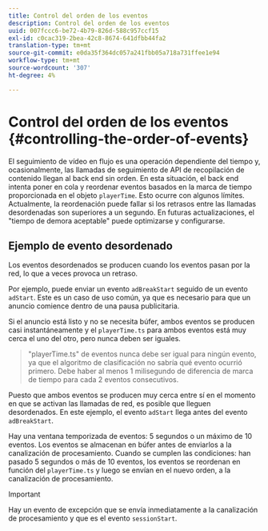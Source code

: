 ```yaml
---
title: Control del orden de los eventos
description: Control del orden de los eventos
uuid: 007fccc6-be72-4b79-826d-588c957ccf15
exl-id: c0cac319-2bea-42c8-8674-641dfbb44fa2
translation-type: tm+mt
source-git-commit: e0da35f364dc057a241fbb05a718a731ffee1e94
workflow-type: tm+mt
source-wordcount: '307'
ht-degree: 4%

---
```


# Control del orden de los eventos {#controlling-the-order-of-events}

El seguimiento de vídeo en flujo es una operación dependiente del tiempo y, ocasionalmente, las llamadas de seguimiento de API de recopilación de contenido llegan al back end sin orden. En esta situación, el back end intenta poner en cola y reordenar eventos basados en la marca de tiempo proporcionada en el objeto `playerTime`.  Esto ocurre con algunos límites. Actualmente, la reordenación puede fallar si los retrasos entre las llamadas desordenadas son superiores a un segundo. En futuras actualizaciones, el &quot;tiempo de demora aceptable&quot; puede optimizarse y configurarse.

## Ejemplo de evento desordenado
Los eventos desordenados se producen cuando los eventos pasan por la red, lo que a veces provoca un retraso.

Por ejemplo, puede enviar un evento `adBreakStart` seguido de un evento `adStart`. Este es un caso de uso común, ya que es necesario para que un anuncio comience dentro de una pausa publicitaria.

Si el anuncio está listo y no se necesita búfer, ambos eventos se producen casi instantáneamente y el `playerTime.ts` para ambos eventos está muy cerca el uno del otro, pero nunca deben ser iguales.

> &quot;playerTime.ts&quot; de eventos nunca debe ser igual para ningún evento, ya que el algoritmo de clasificación no sabría qué evento ocurrió primero. Debe haber al menos 1 milisegundo de diferencia de marca de tiempo para cada 2 eventos consecutivos.

Puesto que ambos eventos se producen muy cerca entre sí en el momento en que se activan las llamadas de red, es posible que lleguen desordenados. En este ejemplo, el evento `adStart` llega antes del evento `adBreakStart`.


Hay una ventana temporizada de eventos: 5 segundos o un máximo de 10 eventos. Los eventos se almacenan en búfer antes de enviarlos a la canalización de procesamiento. Cuando se cumplen las condiciones: han pasado 5 segundos o más de 10 eventos, los eventos se reordenan en función del `playerTime.ts` y luego se envían en el nuevo orden, a la canalización de procesamiento.

>[!IMPORTANT]
>
>Hay un evento de excepción que se envía inmediatamente a la canalización de procesamiento y que es el evento `sessionStart`.
